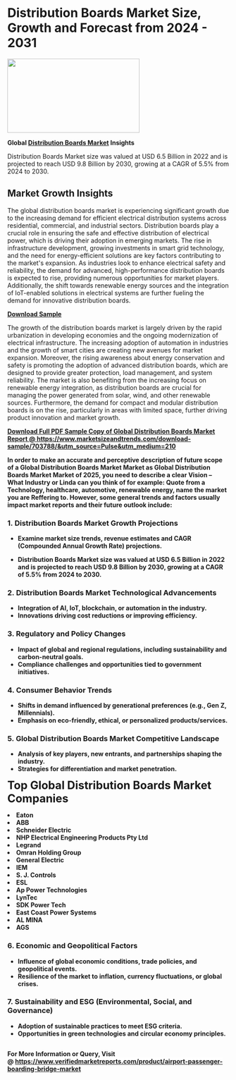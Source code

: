 <H1>Distribution Boards Market Size, Growth and Forecast from 2024 - 2031</H1><img class="aligncenter size-medium wp-image-584254" src="https://thirdeyenews.in/wp-content/uploads/2024/09/Global-Market-Research-300x168.jpeg" alt="" width="300" height="168" /><p><strong>Global&nbsp;<a href="https://www.marketsizeandtrends.com/download-sample/703788/&amp;utm_source=Pulse&amp;utm_medium=210">Distribution Boards Market</a> Insights</strong></p><p>Distribution Boards Market size was valued at USD 6.5 Billion in 2022 and is projected to reach USD 9.8 Billion by 2030, growing at a CAGR of 5.5% from 2024 to 2030.</p><p><h2>Market Growth Insights</h2> <p>The global distribution boards market is experiencing significant growth due to the increasing demand for efficient electrical distribution systems across residential, commercial, and industrial sectors. Distribution boards play a crucial role in ensuring the safe and effective distribution of electrical power, which is driving their adoption in emerging markets. The rise in infrastructure development, growing investments in smart grid technology, and the need for energy-efficient solutions are key factors contributing to the market's expansion. As industries look to enhance electrical safety and reliability, the demand for advanced, high-performance distribution boards is expected to rise, providing numerous opportunities for market players. Additionally, the shift towards renewable energy sources and the integration of IoT-enabled solutions in electrical systems are further fueling the demand for innovative distribution boards.</p> <p><strong><a href="#">Download Sample</a></strong></p> <p>The growth of the distribution boards market is largely driven by the rapid urbanization in developing economies and the ongoing modernization of electrical infrastructure. The increasing adoption of automation in industries and the growth of smart cities are creating new avenues for market expansion. Moreover, the rising awareness about energy conservation and safety is promoting the adoption of advanced distribution boards, which are designed to provide greater protection, load management, and system reliability. The market is also benefiting from the increasing focus on renewable energy integration, as distribution boards are crucial for managing the power generated from solar, wind, and other renewable sources. Furthermore, the demand for compact and modular distribution boards is on the rise, particularly in areas with limited space, further driving product innovation and market growth.</p> <p><strong><a href="#"></p><p><span class=""><strong>Download Full PDF Sample Copy of Global Distribution Boards Market Report</strong> @ <a href="https://www.marketsizeandtrends.com/download-sample/703788/&amp;utm_source=Pulse&amp;utm_medium=210" target="_blank">https://www.marketsizeandtrends.com/download-sample/703788/&amp;utm_source=Pulse&amp;utm_medium=210</a></span></p><p>In order to make an accurate and perceptive description of future scope of a Global&nbsp;Distribution Boards Market Market as Global&nbsp;Distribution Boards Market Market of 2025, you need to describe a clear Vision &ndash; What Industry or Linda can you think of for example: Quote from a Technology, healthcare, automotive, renewable energy, name the market you are Reffering to. However, some general trends and factors usually impact market reports and their future outlook include:</p><h3>1.&nbsp;<strong>Distribution Boards Market Growth Projections</strong></h3><ul><li>Examine market size trends, revenue estimates and CAGR (Compounded Annual Growth Rate) projections.</li><li><p>Distribution Boards Market size was valued at USD 6.5 Billion in 2022 and is projected to reach USD 9.8 Billion by 2030, growing at a CAGR of 5.5% from 2024 to 2030.</p></li></ul><h3>2.&nbsp;<strong>Distribution Boards Market Technological Advancements</strong></h3><ul><li>Integration of AI, IoT, blockchain, or automation in the industry.</li><li>Innovations driving cost reductions or improving efficiency.</li></ul><h3>3.&nbsp;<strong>Regulatory and Policy Changes</strong></h3><ul><li>Impact of global and regional regulations, including sustainability and carbon-neutral goals.</li><li>Compliance challenges and opportunities tied to government initiatives.</li></ul><h3>4.&nbsp;<strong>Consumer Behavior Trends</strong></h3><ul><li>Shifts in demand influenced by generational preferences (e.g., Gen Z, Millennials).</li><li>Emphasis on eco-friendly, ethical, or personalized products/services.</li></ul><h3>5.&nbsp;<strong>Global Distribution Boards Market Competitive Landscape</strong></h3><ul><li>Analysis of key players, new entrants, and partnerships shaping the industry.</li><li>Strategies for differentiation and market penetration.</li></ul><p data-pm-slice="1 1 []"><span style="color: inherit; font-family: inherit; font-size: 25px;">Top Global Distribution Boards Market Companies</span></p><div class="" data-test-id=""><p><li>Eaton</li><li> ABB</li><li> Schneider Electric</li><li> NHP Electrical Engineering Products Pty Ltd</li><li> Legrand</li><li> Omran Holding Group</li><li> General Electric</li><li> IEM</li><li> S. J. Controls</li><li> ESL</li><li> Ap Power Technologies</li><li> LynTec</li><li> SDK Power Tech</li><li> East Coast Power Systems</li><li> AL MINA</li><li> AGS</li></p></div><h3>6.&nbsp;<strong>Economic and Geopolitical Factors</strong></h3><ul><li>Influence of global economic conditions, trade policies, and geopolitical events.</li><li>Resilience of the market to inflation, currency fluctuations, or global crises.</li></ul><h3>7.&nbsp;<strong>Sustainability and ESG (Environmental, Social, and Governance)</strong></h3><ul><li>Adoption of sustainable practices to meet ESG criteria.</li><li>Opportunities in green technologies and circular economy principles.</li></ul><h2><strong style="font-size: 14px;">For More Information or Query, Visit @&nbsp;</strong><a style="background-color: #ffffff; font-size: 14px;" href="https://www.marketsizeandtrends.com/report/distribution-boards-market/" target="_blank">https://www.verifiedmarketreports.com/product/airport-passenger-boarding-bridge-market</a></h2>
